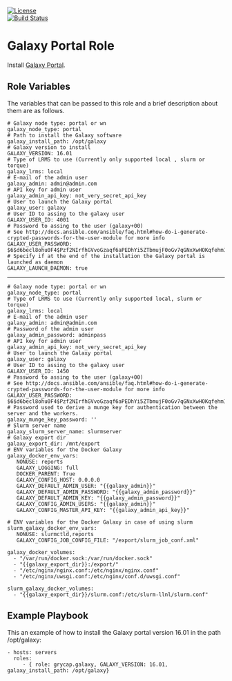 [![License](https://img.shields.io/badge/license-Apache%202-blue.svg)](https://www.apache.org/licenses/LICENSE-2.0)  
[![Build Status](https://travis-ci.org/grycap/ansible-role-galaxy.svg?branch=master)](https://travis-ci.org/grycap/ansible-role-galaxy)

Galaxy Portal Role
==================

Install [Galaxy Portal](https://galaxyproject.org/).

Role Variables
--------------

The variables that can be passed to this role and a brief description about them are as follows.

	# Galaxy node type: portal or wn
	galaxy_node_type: portal
	# Path to install the Galaxy software
	galaxy_install_path: /opt/galaxy
	# Galaxy version to install
	GALAXY_VERSION: 16.01
	# Type of LRMS to use (Currently only supported local , slurm or torque)
	galaxy_lrms: local
	# E-mail of the admin user
	galaxy_admin: admin@admin.com
	# API key for admin user
	galaxy_admin_api_key: not_very_secret_api_key
	# User to launch the Galaxy portal
	galaxy_user: galaxy
	# User ID to assing to the galaxy user
	GALAXY_USER_ID: 4001
	# Password to assing to the user (galaxy+00)
	# See http://docs.ansible.com/ansible/faq.html#how-do-i-generate-crypted-passwords-for-the-user-module for more info
	GALAXY_USER_PASSWORD: $6$d6becl8ohu0F4$Pzf2NIrfhGVvoGzaqf6aPEDhYi5ZTbmujF0oGv7qGNxXwHOKqfehm197YzEGZqJ4lwxDL5jWU6goqeaMHic3s0
	# Specify if at the end of the installation the Galaxy portal is launched as daemon
	GALAXY_LAUNCH_DAEMON: true

---
	# Galaxy node type: portal or wn
	galaxy_node_type: portal
	# Type of LRMS to use (Currently only supported local, slurm or torque)
	galaxy_lrms: local
	# E-mail of the admin user
	galaxy_admin: admin@admin.com
	# Password of the admin user
	galaxy_admin_password: adminpass
	# API key for admin user
	galaxy_admin_api_key: not_very_secret_api_key
	# User to launch the Galaxy portal
	galaxy_user: galaxy
	# User ID to assing to the galaxy user
	GALAXY_USER_ID: 1450
	# Password to assing to the user (galaxy+00)
	# See http://docs.ansible.com/ansible/faq.html#how-do-i-generate-crypted-passwords-for-the-user-module for more info
	GALAXY_USER_PASSWORD: $6$d6becl8ohu0F4$Pzf2NIrfhGVvoGzaqf6aPEDhYi5ZTbmujF0oGv7qGNxXwHOKqfehm197YzEGZqJ4lwxDL5jWU6goqeaMHic3s0
	# Password used to derive a munge key for authentication between the server and the workers.
	galaxy_munge_key_password: ''
	# Slurm server name
	galaxy_slurm_server_name: slurmserver
	# Galaxy export dir
	galaxy_export_dir: /mnt/export
	# ENV variables for the Docker Galaxy
	galaxy_docker_env_vars:
	   NONUSE: reports
	   GALAXY_LOGGING: full
	   DOCKER_PARENT: True
	   GALAXY_CONFIG_HOST: 0.0.0.0
	   GALAXY_DEFAULT_ADMIN_USER: "{{galaxy_admin}}"
	   GALAXY_DEFAULT_ADMIN_PASSWORD: "{{galaxy_admin_password}}"
	   GALAXY_DEFAULT_ADMIN_KEY: "{{galaxy_admin_password}}"
	   GALAXY_CONFIG_ADMIN_USERS: "{{galaxy_admin}}"
	   GALAXY_CONFIG_MASTER_API_KEY: "{{galaxy_admin_api_key}}"

	# ENV variables for the Docker Galaxy in case of using slurm
	slurm_galaxy_docker_env_vars:
	   NONUSE: slurmctld,reports
	   GALAXY_CONFIG_JOB_CONFIG_FILE: "/export/slurm_job_conf.xml"

	galaxy_docker_volumes:
	  - "/var/run/docker.sock:/var/run/docker.sock"
	  - "{{galaxy_export_dir}}:/export/"
	  - "/etc/nginx/nginx.conf:/etc/nginx/nginx.conf"
	  - "/etc/nginx/uwsgi.conf:/etc/nginx/conf.d/uwsgi.conf"

	slurm_galaxy_docker_volumes:
	  - "{{galaxy_export_dir}}/slurm.conf:/etc/slurm-llnl/slurm.conf"


Example Playbook
----------------

This an example of how to install the Galaxy portal version 16.01 in the path /opt/galaxy:

    - hosts: servers
      roles:
         - { role: grycap.galaxy, GALAXY_VERSION: 16.01,  galaxy_install_path: /opt/galaxy}
